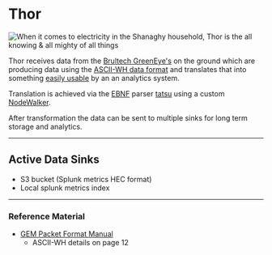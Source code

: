 
# Thor
![When it comes to electricity in the Shanaghy household, 
Thor is the all knowing & all mighty of all things](img/thor.jpg)

Thor receives data from the [Brultech GreenEye's](http://www.brultech.com/greeneye/) on 
the ground which are producing data using the [ASCII-WH data format](webapp/data/example_in.asciiwh) 
and translates that into something [easily usable](webapp/data/example_out_splunk_metrics.json)
by an an analytics system.

Translation is achieved via the [EBNF](webapp/data/seg.ebnf) 
parser [tatsu](http://tatsu.readthedocs.io/) using a custom 
[NodeWalker](webapp/seg.py).

After transformation the data can be sent to multiple sinks for long term 
storage and analytics. 

---
## Active Data Sinks

 * S3 bucket (Splunk metrics HEC format)
 * Local splunk metrics index

---
### Reference Material
 * [GEM Packet Format Manual](https://www.brultech.com/software/files/getsoft/1/1#man)
   * ASCII-WH details on page 12

